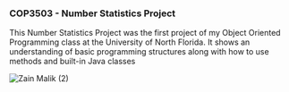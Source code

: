 ### COP3503 - Number Statistics Project 

This Number Statistics Project was the first project of my Object Oriented Programming class at the University of North Florida. It shows an understanding of basic programming structures along with how to use methods and built-in Java classes

![Zain Malik (2)](https://github.com/zain0329/COP3503-Number-Statistics/assets/66034863/04f1f488-ed04-46ca-aabb-59e93e34e8aa)




<!--
**zain0329/zain0329** is a ✨ _special_ ✨ repository because its `README.md` (this file) appears on your GitHub profile.

Here are some ideas to get you started:

- 🔭 I’m currently working on ...
- 🌱 I’m currently learning ...

- 👯 I’m looking to collaborate on ...
- 🤔 I’m looking for help with ...
- 💬 Ask me about ...
- 📫 How to reach me: ...
- 😄 Pronouns: ...
- ⚡ Fun fact: ...
-->
